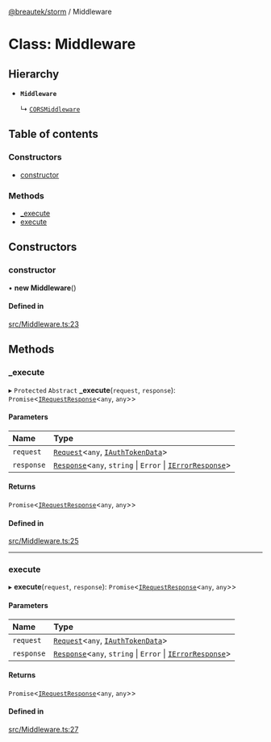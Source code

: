 [@breautek/storm](../README.md) / Middleware

# Class: Middleware

## Hierarchy

- **`Middleware`**

  ↳ [`CORSMiddleware`](CORSMiddleware.md)

## Table of contents

### Constructors

- [constructor](Middleware.md#constructor)

### Methods

- [\_execute](Middleware.md#_execute)
- [execute](Middleware.md#execute)

## Constructors

### constructor

• **new Middleware**()

#### Defined in

[src/Middleware.ts:23](https://github.com/breautek/storm/blob/dc7102f/src/Middleware.ts#L23)

## Methods

### \_execute

▸ `Protected` `Abstract` **_execute**(`request`, `response`): `Promise`<[`IRequestResponse`](../interfaces/IRequestResponse.md)<`any`, `any`\>\>

#### Parameters

| Name | Type |
| :------ | :------ |
| `request` | [`Request`](Request.md)<`any`, [`IAuthTokenData`](../interfaces/IAuthTokenData.md)\> |
| `response` | [`Response`](Response.md)<`any`, `string` \| `Error` \| [`IErrorResponse`](../interfaces/IErrorResponse.md)\> |

#### Returns

`Promise`<[`IRequestResponse`](../interfaces/IRequestResponse.md)<`any`, `any`\>\>

#### Defined in

[src/Middleware.ts:25](https://github.com/breautek/storm/blob/dc7102f/src/Middleware.ts#L25)

___

### execute

▸ **execute**(`request`, `response`): `Promise`<[`IRequestResponse`](../interfaces/IRequestResponse.md)<`any`, `any`\>\>

#### Parameters

| Name | Type |
| :------ | :------ |
| `request` | [`Request`](Request.md)<`any`, [`IAuthTokenData`](../interfaces/IAuthTokenData.md)\> |
| `response` | [`Response`](Response.md)<`any`, `string` \| `Error` \| [`IErrorResponse`](../interfaces/IErrorResponse.md)\> |

#### Returns

`Promise`<[`IRequestResponse`](../interfaces/IRequestResponse.md)<`any`, `any`\>\>

#### Defined in

[src/Middleware.ts:27](https://github.com/breautek/storm/blob/dc7102f/src/Middleware.ts#L27)
